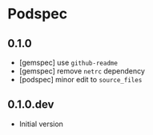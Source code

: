 # Podspec

## 0.1.0

- [gemspec] use `github-readme`
- [gemspec] remove `netrc` dependency
- [podspec] minor edit to `source_files`

## 0.1.0.dev

- Initial version
